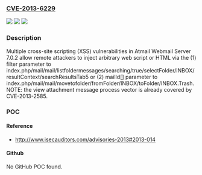 ### [CVE-2013-6229](https://cve.mitre.org/cgi-bin/cvename.cgi?name=CVE-2013-6229)
![](https://img.shields.io/static/v1?label=Product&message=n%2Fa&color=blue)
![](https://img.shields.io/static/v1?label=Version&message=n%2Fa&color=blue)
![](https://img.shields.io/static/v1?label=Vulnerability&message=n%2Fa&color=brighgreen)

### Description

Multiple cross-site scripting (XSS) vulnerabilities in Atmail Webmail Server 7.0.2 allow remote attackers to inject arbitrary web script or HTML via the (1) filter parameter to index.php/mail/mail/listfoldermessages/searching/true/selectFolder/INBOX/resultContext/searchResultsTab5 or (2) mailId[] parameter to index.php/mail/mail/movetofolder/fromFolder/INBOX/toFolder/INBOX.Trash. NOTE: the view attachment message process vector is already covered by CVE-2013-2585.

### POC

#### Reference
- http://www.isecauditors.com/advisories-2013#2013-014

#### Github
No GitHub POC found.

